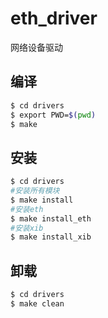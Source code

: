 # eth_driver
网络设备驱动

## 编译
```bash
$ cd drivers
$ export PWD=$(pwd)
$ make
```
## 安装
```bash
$ cd drivers
#安装所有模块
$ make install
#安装eth
$ make install_eth
#安装xib
$ make install_xib

```
## 卸载
```bash
$ cd drivers
$ make clean
```